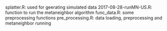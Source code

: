 splatter.R: used for geerating simulated data
2017-08-28-runMN-US.R: function to run the metaneighbor algorithm
func_data.R: some preprocessing functions
pre_processing.R: data loading, preprocessing and metaneighbor running
